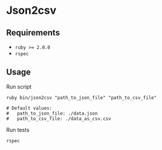 # Json2csv

## Requirements
* `ruby >= 2.0.0`
* `rspec`


## Usage
Run script

	ruby bin/json2csv "path_to_json_file" "path_to_csv_file"

	# Default values:
	#   path_to_json_file: ./data.json
	#   path_to_csv_file: ./data_as_csv.csv


Run tests

```
rspec
```